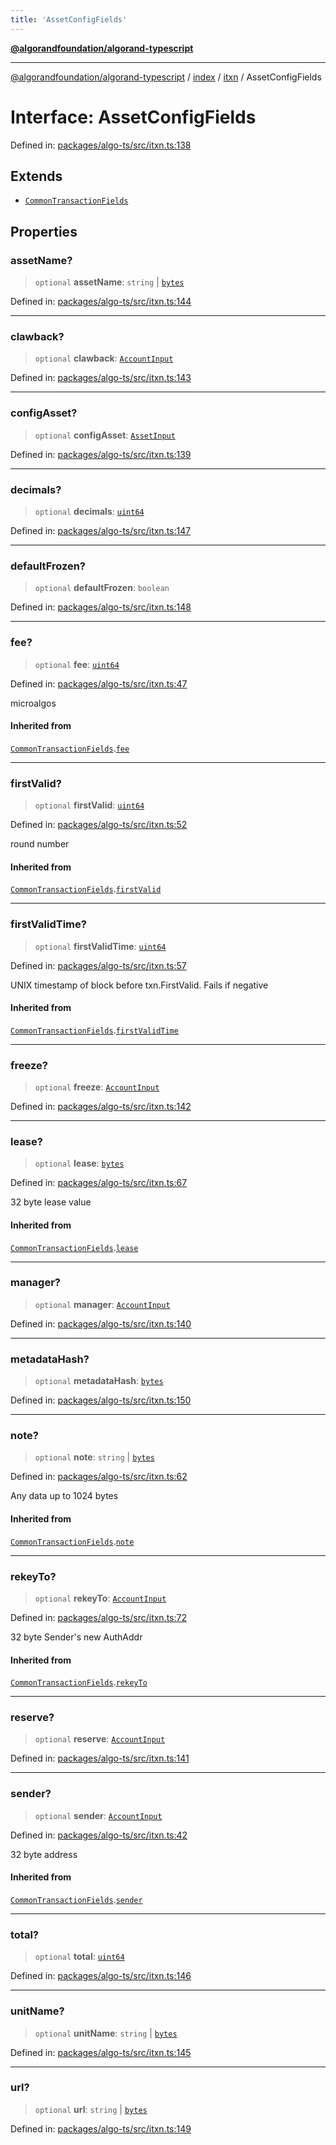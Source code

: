```yaml
---
title: 'AssetConfigFields'
---
```


[**@algorandfoundation/algorand-typescript**](../../../../README.md)

---

[@algorandfoundation/algorand-typescript](../../../../README.md) / [index](../../../README.md) / [itxn](../README.md) / AssetConfigFields

# Interface: AssetConfigFields

Defined in: [packages/algo-ts/src/itxn.ts:138](https://github.com/algorandfoundation/puya-ts/blob/main/packages/algo-ts/src/itxn.ts#L138)

## Extends

- [`CommonTransactionFields`](CommonTransactionFields.md)

## Properties

### assetName?

> `optional` **assetName**: `string` \| [`bytes`](../../../type-aliases/bytes.md)

Defined in: [packages/algo-ts/src/itxn.ts:144](https://github.com/algorandfoundation/puya-ts/blob/main/packages/algo-ts/src/itxn.ts#L144)

---

### clawback?

> `optional` **clawback**: [`AccountInput`](../../../-internal-/type-aliases/AccountInput.md)

Defined in: [packages/algo-ts/src/itxn.ts:143](https://github.com/algorandfoundation/puya-ts/blob/main/packages/algo-ts/src/itxn.ts#L143)

---

### configAsset?

> `optional` **configAsset**: [`AssetInput`](../../../-internal-/type-aliases/AssetInput.md)

Defined in: [packages/algo-ts/src/itxn.ts:139](https://github.com/algorandfoundation/puya-ts/blob/main/packages/algo-ts/src/itxn.ts#L139)

---

### decimals?

> `optional` **decimals**: [`uint64`](../../../type-aliases/uint64.md)

Defined in: [packages/algo-ts/src/itxn.ts:147](https://github.com/algorandfoundation/puya-ts/blob/main/packages/algo-ts/src/itxn.ts#L147)

---

### defaultFrozen?

> `optional` **defaultFrozen**: `boolean`

Defined in: [packages/algo-ts/src/itxn.ts:148](https://github.com/algorandfoundation/puya-ts/blob/main/packages/algo-ts/src/itxn.ts#L148)

---

### fee?

> `optional` **fee**: [`uint64`](../../../type-aliases/uint64.md)

Defined in: [packages/algo-ts/src/itxn.ts:47](https://github.com/algorandfoundation/puya-ts/blob/main/packages/algo-ts/src/itxn.ts#L47)

microalgos

#### Inherited from

[`CommonTransactionFields`](CommonTransactionFields.md).[`fee`](CommonTransactionFields.md#fee)

---

### firstValid?

> `optional` **firstValid**: [`uint64`](../../../type-aliases/uint64.md)

Defined in: [packages/algo-ts/src/itxn.ts:52](https://github.com/algorandfoundation/puya-ts/blob/main/packages/algo-ts/src/itxn.ts#L52)

round number

#### Inherited from

[`CommonTransactionFields`](CommonTransactionFields.md).[`firstValid`](CommonTransactionFields.md#firstvalid)

---

### firstValidTime?

> `optional` **firstValidTime**: [`uint64`](../../../type-aliases/uint64.md)

Defined in: [packages/algo-ts/src/itxn.ts:57](https://github.com/algorandfoundation/puya-ts/blob/main/packages/algo-ts/src/itxn.ts#L57)

UNIX timestamp of block before txn.FirstValid. Fails if negative

#### Inherited from

[`CommonTransactionFields`](CommonTransactionFields.md).[`firstValidTime`](CommonTransactionFields.md#firstvalidtime)

---

### freeze?

> `optional` **freeze**: [`AccountInput`](../../../-internal-/type-aliases/AccountInput.md)

Defined in: [packages/algo-ts/src/itxn.ts:142](https://github.com/algorandfoundation/puya-ts/blob/main/packages/algo-ts/src/itxn.ts#L142)

---

### lease?

> `optional` **lease**: [`bytes`](../../../type-aliases/bytes.md)

Defined in: [packages/algo-ts/src/itxn.ts:67](https://github.com/algorandfoundation/puya-ts/blob/main/packages/algo-ts/src/itxn.ts#L67)

32 byte lease value

#### Inherited from

[`CommonTransactionFields`](CommonTransactionFields.md).[`lease`](CommonTransactionFields.md#lease)

---

### manager?

> `optional` **manager**: [`AccountInput`](../../../-internal-/type-aliases/AccountInput.md)

Defined in: [packages/algo-ts/src/itxn.ts:140](https://github.com/algorandfoundation/puya-ts/blob/main/packages/algo-ts/src/itxn.ts#L140)

---

### metadataHash?

> `optional` **metadataHash**: [`bytes`](../../../type-aliases/bytes.md)

Defined in: [packages/algo-ts/src/itxn.ts:150](https://github.com/algorandfoundation/puya-ts/blob/main/packages/algo-ts/src/itxn.ts#L150)

---

### note?

> `optional` **note**: `string` \| [`bytes`](../../../type-aliases/bytes.md)

Defined in: [packages/algo-ts/src/itxn.ts:62](https://github.com/algorandfoundation/puya-ts/blob/main/packages/algo-ts/src/itxn.ts#L62)

Any data up to 1024 bytes

#### Inherited from

[`CommonTransactionFields`](CommonTransactionFields.md).[`note`](CommonTransactionFields.md#note)

---

### rekeyTo?

> `optional` **rekeyTo**: [`AccountInput`](../../../-internal-/type-aliases/AccountInput.md)

Defined in: [packages/algo-ts/src/itxn.ts:72](https://github.com/algorandfoundation/puya-ts/blob/main/packages/algo-ts/src/itxn.ts#L72)

32 byte Sender's new AuthAddr

#### Inherited from

[`CommonTransactionFields`](CommonTransactionFields.md).[`rekeyTo`](CommonTransactionFields.md#rekeyto)

---

### reserve?

> `optional` **reserve**: [`AccountInput`](../../../-internal-/type-aliases/AccountInput.md)

Defined in: [packages/algo-ts/src/itxn.ts:141](https://github.com/algorandfoundation/puya-ts/blob/main/packages/algo-ts/src/itxn.ts#L141)

---

### sender?

> `optional` **sender**: [`AccountInput`](../../../-internal-/type-aliases/AccountInput.md)

Defined in: [packages/algo-ts/src/itxn.ts:42](https://github.com/algorandfoundation/puya-ts/blob/main/packages/algo-ts/src/itxn.ts#L42)

32 byte address

#### Inherited from

[`CommonTransactionFields`](CommonTransactionFields.md).[`sender`](CommonTransactionFields.md#sender)

---

### total?

> `optional` **total**: [`uint64`](../../../type-aliases/uint64.md)

Defined in: [packages/algo-ts/src/itxn.ts:146](https://github.com/algorandfoundation/puya-ts/blob/main/packages/algo-ts/src/itxn.ts#L146)

---

### unitName?

> `optional` **unitName**: `string` \| [`bytes`](../../../type-aliases/bytes.md)

Defined in: [packages/algo-ts/src/itxn.ts:145](https://github.com/algorandfoundation/puya-ts/blob/main/packages/algo-ts/src/itxn.ts#L145)

---

### url?

> `optional` **url**: `string` \| [`bytes`](../../../type-aliases/bytes.md)

Defined in: [packages/algo-ts/src/itxn.ts:149](https://github.com/algorandfoundation/puya-ts/blob/main/packages/algo-ts/src/itxn.ts#L149)
